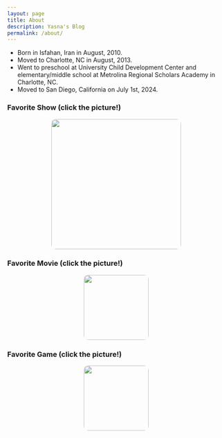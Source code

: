 ```yaml
---
layout: page
title: About
description: Yasna's Blog
permalink: /about/
---
```


<div class="content">
  <ul>
    <li>Born in Isfahan, Iran in August, 2010.</li>
    <li>Moved to Charlotte, NC in August, 2013.</li>
    <li>Went to preschool at University Child Development Center and elementary/middle school at Metrolina Regional Scholars Academy in Charlotte, NC.</li>
    <li>Moved to San Diego, California on July 1st, 2024.</li>
  </ul>

  <h3>Favorite Show (click the picture!)</h3>    
  <!-- Link to the favorite show -->
  <a href="https://www.disneyplus.com/browse/entity-95ffc9f8-bb94-486c-b2bb-8a817f326b51?distributionPartner=google" style="text-decoration: none;">
    <img src="{{site.baseurl}}/images/prettylittleliars.jpg" style="width: 300px; height: auto; border-radius: 10px; display: block; margin: 0 auto;">
  </a>



  <h3>Favorite Movie (click the picture!)</h3>
  <!-- Link to the favorite movie -->
  <a href="https://www.disneyplus.com/browse/entity-46af23cb-79bc-4e57-90c0-1fc9661f8afe" style="text-decoration: none;">
    <img src="{{site.baseurl}}/images/10_Things_I_Hate_About_You_film.jpg" style="width: 150px; height: auto; border-radius: 10px; display: block; margin: 0 auto;">
  </a>

  <h3>Favorite Game (click the picture!)</h3>
  <!-- Link to the favorite movie -->
  <a href="https://www.youtube.com/watch?v=gvECQlxrhbw" style="text-decoration: none;">
    <img src="{{site.baseurl}}/images/gris pic.jpg" style="width: 150px; height: auto; border-radius: 10px; display: block; margin: 0 auto;">
  </a>
</div>
